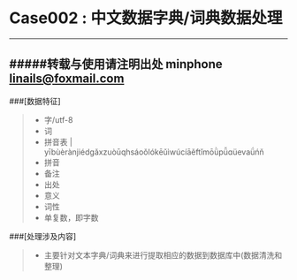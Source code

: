 # Case002 : 中文数据字典/词典数据处理

------
#####转载与使用请注明出处 minphone linails@foxmail.com
------

###[数据特征]

> * 字/utf-8
> * 词
> * 拼音表 | yībùèrànjiédgǎxzuòūqhsáoǒlókēǔìwúcíāěftǐmōǜpǚɑüevaǘńň
> * 拼音
> * 备注
> * 出处
> * 意义
> * 词性
> * 单复数，即字数


###[处理涉及内容]

> * 主要针对文本字典/词典来进行提取相应的数据到数据库中(数据清洗和整理)
